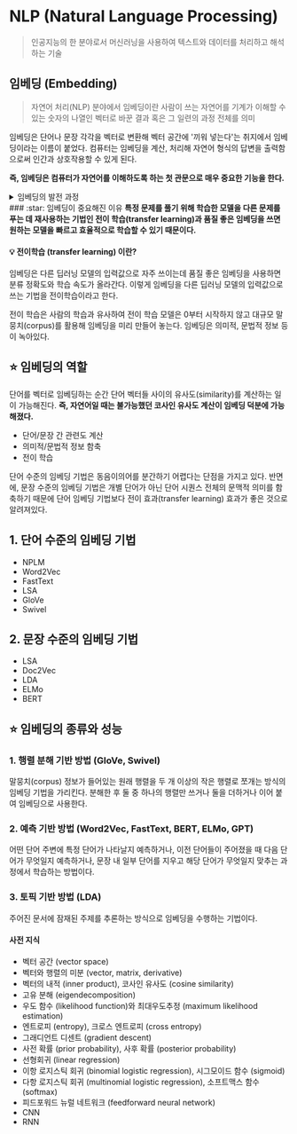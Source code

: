 # NLP (Natural Language Processing)
> 인공지능의 한 분야로서 머신러닝을 사용하여 텍스트와 데이터를 처리하고 해석하는 기술

## 임베딩 (Embedding) 
> 자연어 처리(NLP) 분야에서 임베딩이란 사람이 쓰는 자연어를 기계가 이해할 수 있는 숫자의 나열인 벡터로 바꾼 결과 혹은 그 일련의 과정 전체를 의미 

임베딩은 단어나 문장 각각을 벡터로 변환해 벡터 공간에 '끼워 넣는다'는 취지에서 임베딩이라는 이름이 붙었다. 컴퓨터는 임베딩을 계산, 처리해 자연어 형식의 답변을 출력함으로써 인간과 상호작용할 수 있게 된다. 

<strong>즉, 임베딩은 컴퓨터가 자연어를 이해하도록 하는 첫 관문으로 매우 중요한 기능을 한다. </strong>

<details>
<summary>임베딩의 발전 과정</summary>
임베딩 기법은 아래와 같이 발전해왔다.   

1. 통계 기반에서 뉴럴 네트워크 기반
2. 단어 수준에서 문장 수준 기반
3. 엔드투엔드에서 프리트레인/파인 튜닝 방식
   
</details>
### :star: 임베딩이 중요해진 이유 
<strong>특정 문제를 풀기 위해 학습한 모델을 다른 문제를 푸는 데 재사용하는 기법인 전이 학습(transfer learning)과 품질 좋은 임베딩을 쓰면 원하는 모델을 빠르고 효율적으로 학습할 수 있기 때문이다. </strong>

#### :bulb: 전이학습 (transfer learning) 이란? 
임베딩은 다른 딥러닝 모델의 입력값으로 자주 쓰이는데 품질 좋은 임베딩을 사용하면 분류 정확도와 학습 속도가 올라간다. 이렇게 임베딩을 다른 딥러닝 모델의 입력값으로 쓰는 기법을 전이학습이라고 한다. 

전이 학습은 사람의 학습과 유사하여 전이 학습 모델은 0부터 시작하지 않고 대규모 말뭉치(corpus)를 활용해 임베딩을 미리 만들어 놓는다. 임베딩은 의미적, 문법적 정보 등이 녹아있다. 

## :star: 임베딩의 역할 
단어를 벡터로 임베딩하는 순간 단어 벡터들 사이의 유사도(similarity)를 계산하는 일이 가능해진다. <strong>즉, 자연어일 때는 불가능했던 코사인 유사도 계산이 임베딩 덕분에 가능해졌다. </strong>

- 단어/문장 간 관련도 계산
- 의미적/문법적 정보 함축
- 전이 학습

단어 수준의 임베딩 기법은 동음이의어를 분간하기 어렵다는 단점을 가지고 있다. 반면에, 문장 수준의 임베딩 기법은 개별 단어가 아닌 단어 시퀀스 전체의 문맥적 의미를 함축하기 때문에 단어 임베딩 기법보다 전이 효과(transfer learning) 효과가 좋은 것으로 알려져있다. 

## 1. 단어 수준의 임베딩 기법   

- NPLM
- Word2Vec
- FastText
- LSA
- GloVe
- Swivel

## 2. 문장 수준의 임베딩 기법    

- LSA
- Doc2Vec
- LDA
- ELMo
- BERT

## :star: 임베딩의 종류와 성능

### 1. 행렬 분해 기반 방법 (GloVe, Swivel)

말뭉치(corpus) 정보가 들어있는 원래 행렬을 두 개 이상의 작은 행렬로 쪼개는 방식의 임베딩 기법을 가리킨다. 분해한 후 둘 중 하나의 행렬만 쓰거나 둘을 더하거나 이어 붙여 임베딩으로 사용한다. 

### 2. 예측 기반 방법 (Word2Vec, FastText, BERT, ELMo, GPT)

어떤 단어 주변에 특정 단어가 나타날지 예측하거나, 이전 단어들이 주어졌을 때 다음 단어가 무엇일지 예측하거나, 문장 내 일부 단어를 지우고 해당 단어가 무엇일지 맞추는 과정에서 학습하는 방법이다. 

### 3. 토픽 기반 방법 (LDA) 

주어진 문서에 잠재된 주제를 추론하는 방식으로 임베딩을 수행하는 기법이다.  

#### 사전 지식 
- 벡터 공간 (vector space)
- 벡터와 행렬의 미분 (vector, matrix, derivative)
- 벡터의 내적 (inner product), 코사인 유사도 (cosine similarity)
- 고유 분해 (eigendecomposition)
- 우도 함수 (likelihood function)와 최대우도추정 (maximum likelihood estimation)
- 엔트로피 (entropy), 크로스 엔트로피 (cross entropy)
- 그래디언트 디센트 (gradient descent)
- 사전 확률 (prior probability), 사후 확률 (posterior probability)
- 선형회귀 (linear regression)
- 이항 로지스틱 회귀 (binomial logistic regression), 시그모이드 함수 (sigmoid)
- 다항 로지스틱 회귀 (multinomial logistic regression), 소프트맥스 함수 (softmax)
- 피드포워드 뉴럴 네트워크 (feedforward neural network)
- CNN
- RNN
